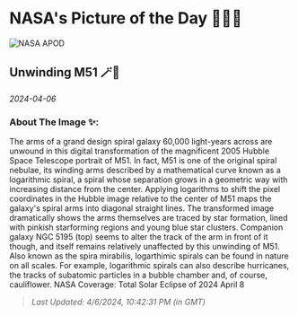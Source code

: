 
# NASA's Picture of the Day 🧑‍🚀💫

  ![NASA APOD](https://apod.nasa.gov/apod/image/2404/M51Unwound.jpg)
  
  ## Unwinding M51 🪄🌌
  
  _2024-04-06_
  
  ### About The Image ✨: 
  
  The arms of a grand design spiral galaxy 60,000 light-years across are unwound in this digital transformation of the magnificent 2005 Hubble Space Telescope portrait of M51. In fact, M51 is one of the original spiral nebulae, its winding arms described by a mathematical curve known as a logarithmic spiral, a spiral whose separation grows in a geometric way with increasing distance from the center. Applying logarithms to shift the pixel coordinates in the Hubble image relative to the center of M51 maps the galaxy's spiral arms into diagonal straight lines. The transformed image dramatically shows the arms themselves are traced by star formation, lined with pinkish starforming regions and young blue star clusters. Companion galaxy NGC 5195 (top) seems to alter the track of the arm in front of it though, and itself remains relatively unaffected by this unwinding of M51. Also known as the spira mirabilis, logarthimic spirals can be found in nature on all scales. For example, logarithmic spirals can also describe hurricanes, the tracks of subatomic particles in a bubble chamber and, of course, cauliflower.   NASA Coverage: Total Solar Eclipse of 2024 April 8
  
  
  
  > _Last Updated: 4/6/2024, 10:42:31 PM (in GMT)_
  